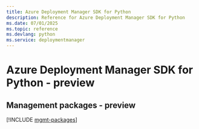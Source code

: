 ```yaml
---
title: Azure Deployment Manager SDK for Python
description: Reference for Azure Deployment Manager SDK for Python
ms.date: 07/01/2025
ms.topic: reference
ms.devlang: python
ms.service: deploymentmanager
---
```

# Azure Deployment Manager SDK for Python - preview

## Management packages - preview
[!INCLUDE [mgmt-packages](deployment-manager-mgmt-index.md)]